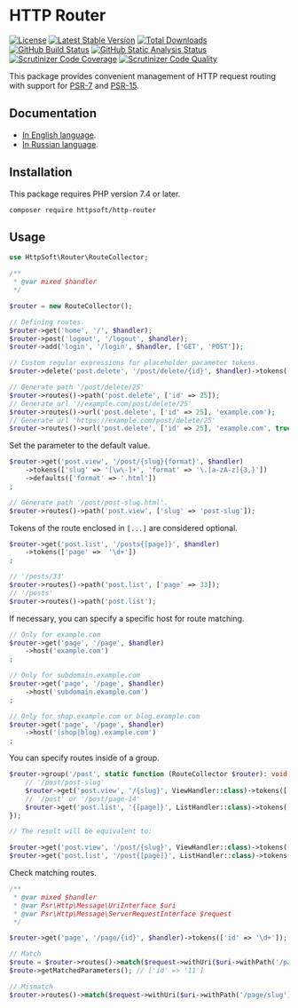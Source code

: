 # HTTP Router

[![License](https://poser.pugx.org/httpsoft/http-router/license)](https://packagist.org/packages/httpsoft/http-router)
[![Latest Stable Version](https://poser.pugx.org/httpsoft/http-router/v)](https://packagist.org/packages/httpsoft/http-router)
[![Total Downloads](https://poser.pugx.org/httpsoft/http-router/downloads)](https://packagist.org/packages/httpsoft/http-router)
[![GitHub Build Status](https://github.com/httpsoft/http-router/workflows/build/badge.svg)](https://github.com/httpsoft/http-router/actions)
[![GitHub Static Analysis Status](https://github.com/httpsoft/http-router/workflows/static/badge.svg)](https://github.com/httpsoft/http-router/actions)
[![Scrutinizer Code Coverage](https://scrutinizer-ci.com/g/httpsoft/http-router/badges/coverage.png?b=master)](https://scrutinizer-ci.com/g/httpsoft/http-router/?branch=master)
[![Scrutinizer Code Quality](https://scrutinizer-ci.com/g/httpsoft/http-router/badges/quality-score.png?b=master)](https://scrutinizer-ci.com/g/httpsoft/http-router/?branch=master)

This package provides convenient management of HTTP request routing with support for [PSR-7](https://github.com/php-fig/http-message) and [PSR-15](https://github.com/php-fig/http-factory).

## Documentation

* [In English language](https://httpsoft.org/docs/router).
* [In Russian language](https://httpsoft.org/ru/docs/router).

## Installation

This package requires PHP version 7.4 or later.

```
composer require httpsoft/http-router
```

## Usage

```php
use HttpSoft\Router\RouteCollector;

/**
 * @var mixed $handler
 */

$router = new RouteCollector();

// Defining routes.
$router->get('home', '/', $handler);
$router->post('logout', '/logout', $handler);
$router->add('login', '/login', $handler, ['GET', 'POST']);

// Custom regular expressions for placeholder parameter tokens.
$router->delete('post.delete', '/post/delete/{id}', $handler)->tokens(['id' => '\d+']);

// Generate path '/post/delete/25'
$router->routes()->path('post.delete', ['id' => 25]);
// Generate url '//example.com/post/delete/25'
$router->routes()->url('post.delete', ['id' => 25], 'example.com');
// Generate url 'https://example.com/post/delete/25'
$router->routes()->url('post.delete', ['id' => 25], 'example.com', true);
```

Set the parameter to the default value.

```php
$router->get('post.view', '/post/{slug}{format}', $handler)
    ->tokens(['slug' => '[\w\-]+', 'format' => '\.[a-zA-z]{3,}'])
    ->defaults(['format' => '.html'])
;

// Generate path '/post/post-slug.html'.
$router->routes()->path('post.view', ['slug' => 'post-slug']);
```

Tokens of the route enclosed in `[...]` are considered optional.

```php
$router->get('post.list', '/posts{[page]}', $handler)
    ->tokens(['page' =>  '\d+'])
;

// '/posts/33'
$router->routes()->path('post.list', ['page' => 33]);
// '/posts'
$router->routes()->path('post.list');
```

If necessary, you can specify a specific host for route matching.

```php
// Only for example.com
$router->get('page', '/page', $handler)
    ->host('example.com')
;

// Only for subdomain.example.com
$router->get('page', '/page', $handler)
    ->host('subdomain.example.com')
;

// Only for shop.example.com or blog.example.com
$router->get('page', '/page', $handler)
    ->host('(shop|blog).example.com')
;
```

You can specify routes inside of a group.

```php
$router->group('/post', static function (RouteCollector $router): void {
    // '/post/post-slug'
    $router->get('post.view', '/{slug}', ViewHandler::class)->tokens(['slug' => '[\w-]+']);
    // '/post' or '/post/page-14'
    $router->get('post.list', '{[page]}', ListHandler::class)->tokens(['page' =>  'page-\d+']);
});

// The result will be equivalent to:

$router->get('post.view', '/post/{slug}', ViewHandler::class)->tokens(['slug' => '[\w-]+']);
$router->get('post.list', '/post{[page]}', ListHandler::class)->tokens(['page' =>  'page-\d+']);
```

Check matching routes.

```php
/**
 * @var mixed $handler
 * @var Psr\Http\Message\UriInterface $uri
 * @var Psr\Http\Message\ServerRequestInterface $request
 */

$router->get('page', '/page/{id}', $handler)->tokens(['id' => '\d+']);

// Match
$route = $router->routes()->match($request->withUri($uri->withPath('/page/11')));
$route->getMatchedParameters(); // ['id' => '11']

// Mismatch
$router->routes()->match($request->withUri($uri->withPath('/page/slug'))); // null
```

